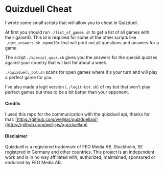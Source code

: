 # Quizduell Cheat
I wrote some small scripts that will allow you to cheat in Quizduell.

At first you should run `./list_of_games.sh` to get a list of all games with their gameID. This id is required for some of the other scripts like `./get_answers.sh <gameID>` that will print out all questions and answers for a game.

The script `./special_quiz.sh` gives you the answers for the special quizzes against your country that wil last for about a week.

`./quizduell_bot.sh` scans for open games where it's your turn and will play a perfect game for you.

I've also made a legit version (`./legit-bot.sh`) of my bot that won't play perfect games but tries to be a bit better than your opponent.

#### Credits
I used this repo for the communication with the quizduell api, thanks for that: [https://github.com/welljsjs/quizduellapi](https://github.com/welljsjs/quizduellapi)

#### Disclaimer
Quizduell is a registered trademark of FEO Media AB, Stockholm, SE registered in Germany and other countries. This project is an independent work and is in no way affiliated with, authorized, maintained, sponsored or endorsed by FEO Media AB.
